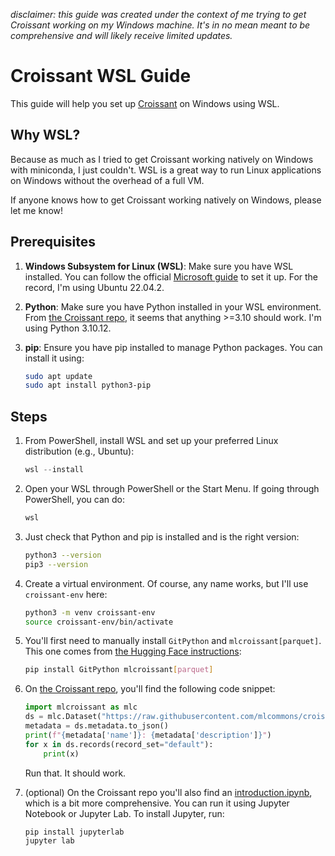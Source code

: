 _disclaimer: this guide was created under the context of me trying to get Croissant working on my Windows machine. It's in no mean meant to be comprehensive and will likely receive limited updates._

# Croissant WSL Guide

This guide will help you set up [Croissant](https://github.com/mlcommons/croissant) on Windows using WSL.

## Why WSL?

Because as much as I tried to get Croissant working natively on Windows with miniconda, I just couldn't. WSL is a great way to run Linux applications on Windows without the overhead of a full VM.

If anyone knows how to get Croissant working natively on Windows, please let me know!

## Prerequisites

1. **Windows Subsystem for Linux (WSL)**: Make sure you have WSL installed. You can follow the official [Microsoft guide](https://docs.microsoft.com/en-us/windows/wsl/install) to set it up. For the record, I'm using Ubuntu 22.04.2.

2. **Python**: Make sure you have Python installed in your WSL environment. From [the Croissant repo](https://github.com/mlcommons/croissant), it seems that anything >=3.10 should work. I'm using Python 3.10.12.

3. **pip**: Ensure you have pip installed to manage Python packages. You can install it using:

   ```bash
   sudo apt update
   sudo apt install python3-pip
   ```

## Steps

1. From PowerShell, install WSL and set up your preferred Linux distribution (e.g., Ubuntu):

   ```powershell
   wsl --install
   ```

2. Open your WSL through PowerShell or the Start Menu. If going through PowerShell, you can do:

   ```powershell
   wsl
   ```

3. Just check that Python and pip is installed and is the right version:

   ```bash
   python3 --version
   pip3 --version
   ```

4. Create a virtual environment. Of course, any name works, but I'll use `croissant-env` here:

   ```bash
   python3 -m venv croissant-env
   source croissant-env/bin/activate
   ```

5. You'll first need to manually install `GitPython` and `mlcroissant[parquet]`. This one comes from [the Hugging Face instructions](https://huggingface.co/docs/dataset-viewer/mlcroissant):

   ```bash
   pip install GitPython mlcroissant[parquet]
   ```

6. On [the Croissant repo](https://github.com/mlcommons/croissant), you'll find the following code snippet:

   ```python
   import mlcroissant as mlc
   ds = mlc.Dataset("https://raw.githubusercontent.com/mlcommons/croissant/main/datasets/1.0/gpt-3/metadata.json")
   metadata = ds.metadata.to_json()
   print(f"{metadata['name']}: {metadata['description']}")
   for x in ds.records(record_set="default"):
       print(x)
   ```

   Run that. It should work.

7. (optional) On the Croissant repo you'll also find an [introduction.ipynb](https://github.com/mlcommons/croissant/blob/main/python/mlcroissant/recipes/introduction.ipynb), which is a bit more comprehensive. You can run it using Jupyter Notebook or Jupyter Lab. To install Jupyter, run:

   ```bash
   pip install jupyterlab
   jupyter lab
   ```
